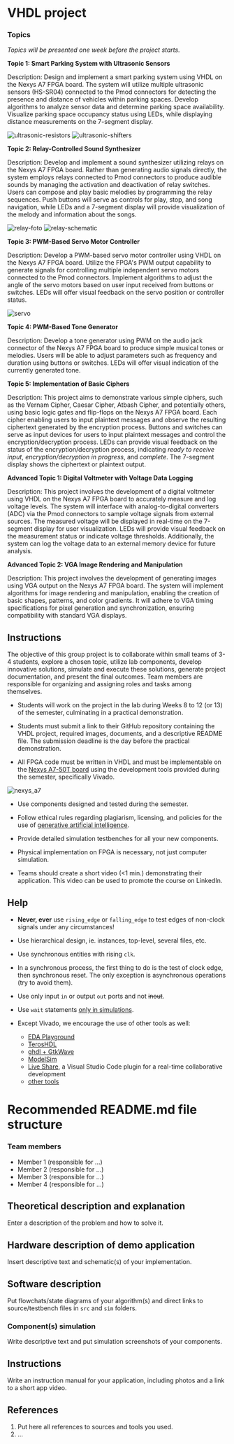 # VHDL project

### Topics

*Topics will be presented one week before the project starts.*

**Topic 1: Smart Parking System with Ultrasonic Sensors**

Description: Design and implement a smart parking system using VHDL on the Nexys A7 FPGA board. The system will utilize multiple ultrasonic sensors (HS-SR04) connected to the Pmod connectors for detecting the presence and distance of vehicles within parking spaces. Develop algorithms to analyze sensor data and determine parking space availability. Visualize parking space occupancy status using LEDs, while displaying distance measurements on the 7-segment display.

![ultrasonic-resistors](images/ultrasonic_resistors.jpg)
![ultrasonic-shifters](images/ultrasonic_level-shifters.jpg)

**Topic 2: Relay-Controlled Sound Synthesizer**

Description: Develop and implement a sound synthesizer utilizing relays on the Nexys A7 FPGA board. Rather than generating audio signals directly, the system employs relays connected to Pmod connectors to produce audible sounds by managing the activation and deactivation of relay switches. Users can compose and play basic melodies by programming the relay sequences. Push buttons will serve as controls for play, stop, and song navigation, while LEDs and a 7-segment display will provide visualization of the melody and information about the songs.

![relay-foto](images/2-channel-relay_description.jpg)
![relay-schematic](images/2-channel-relay_schematic.jpg)

**Topic 3: PWM-Based Servo Motor Controller**

Description: Develop a PWM-based servo motor controller using VHDL on the Nexys A7 FPGA board. Utilize the FPGA's PWM output capability to generate signals for controlling multiple independent servo motors connected to the Pmod connectors. Implement algorithms to adjust the angle of the servo motors based on user input received from buttons or switches. LEDs will offer visual feedback on the servo position or controller status.

![servo](images/servo_power.png)

**Topic 4: PWM-Based Tone Generator**

Description: Develop a tone generator using PWM on the audio jack connector of the Nexys A7 FPGA board to produce simple musical tones or melodies. Users will be able to adjust parameters such as frequency and duration using buttons or switches. LEDs will offer visual indication of the currently generated tone.

**Topic 5: Implementation of Basic Ciphers**

Description: This project aims to demonstrate various simple ciphers, such as the Vernam Cipher, Caesar Cipher, Atbash Cipher, and potentially others, using basic logic gates and flip-flops on the Nexys A7 FPGA board. Each cipher enabling users to input plaintext messages and observe the resulting ciphertext generated by the encryption process. Buttons and switches can serve as input devices for users to input plaintext messages and control the encryption/decryption process. LEDs can provide visual feedback on the status of the encryption/decryption process, indicating *ready to receive input*, *encryption/decryption in progress*, and *complete*. The 7-segment display shows the ciphertext or plaintext output.

**Advanced Topic 1: Digital Voltmeter with Voltage Data Logging**

Description: This project involves the development of a digital voltmeter using VHDL on the Nexys A7 FPGA board to accurately measure and log voltage levels. The system will interface with analog-to-digital converters (ADC) via the Pmod connectors to sample voltage signals from external sources. The measured voltage will be displayed in real-time on the 7-segment display for user visualization. LEDs will provide visual feedback on the measurement status or indicate voltage thresholds. Additionally, the system can log the voltage data to an external memory device for future analysis.

**Advanced Topic 2: VGA Image Rendering and Manipulation**

Description: This project involves the development of generating images using VGA output on the Nexys A7 FPGA board. The system will implement algorithms for image rendering and manipulation, enabling the creation of basic shapes, patterns, and color gradients. It will adhere to VGA timing specifications for pixel generation and synchronization, ensuring compatibility with standard VGA displays.

## Instructions

The objective of this group project is to collaborate within small teams of 3-4 students, explore a chosen topic, utilize lab components, develop innovative solutions, simulate and execute these solutions, generate project documentation, and present the final outcomes. Team members are responsible for organizing and assigning roles and tasks among themselves.

* Students will work on the project in the lab during Weeks 8 to 12 (or 13) of the semester, culminating in a practical demonstration.

* Students must submit a link to their GitHub repository containing the VHDL project, required images, documents, and a descriptive README file. The submission deadline is the day before the practical demonstration.

* All FPGA code must be written in VHDL and must be implementable on the [Nexys A7-50T board](https://digilent.com/reference/programmable-logic/nexys-a7/reference-manual) using the development tools provided during the semester, specifically Vivado.

![nexys_a7](images/)

* Use components designed and tested during the semester.

* Follow ethical rules regarding plagiarism, licensing, and policies for the use of [generative artificial intelligence](https://www.vut.cz/vut/aktuality-f19528/vut-vydalo-zasady-a-doporuceni-k-vyuzivani-generativni-umele-inteligence-d247152).

* Provide detailed simulation testbenches for all your new components.

* Physical implementation on FPGA is necessary, not just computer simulation.

* Teams should create a short video (<1 min.) demonstrating their application. This video can be used to promote the course on LinkedIn.

## Help

* **Never, ever** use `rising_edge` or `falling_edge` to test edges of non-clock signals under any circumstances!

* Use hierarchical design, ie. instances, top-level, several files, etc.

* Use synchronous entities with rising `clk`.

* In a synchronous process, the first thing to do is the test of clock edge, then synchronous reset. The only exception is asynchronous operations (try to avoid them).

* Use only input `in` or output `out` ports and not ~~inout~~.

* Use `wait` statements [only in simulations](https://www.vhdl-online.de/courses/system_design/vhdl_language_and_syntax/sequential_statements/wait_statement).

* Except Vivado, we encourage the use of other tools as well:
   * [EDA Playground](https://www.edaplayground.com/)
   * [TerosHDL](https://github.com/tomas-fryza/vhdl-course/wiki/How-to-install-TerosHDL-on-Windows-and-Linux)
   * [ghdl + GtkWave](https://github.com/tomas-fryza/vhdl-course/wiki/How-to-install-ghdl-on-Windows-and-Linux)
   * [ModelSim](https://www.intel.com/content/www/us/en/software-kit/750666/modelsim-intel-fpgas-standard-edition-software-version-20-1-1.html)
   * [Live Share](https://code.visualstudio.com/learn/collaboration/live-share), a Visual Studio Code plugin for a real-time collaborative development
   * [other tools](https://github.com/tomas-fryza/vhdl-course/wiki)

# Recommended README.md file structure

### Team members

* Member 1 (responsible for ...)
* Member 2 (responsible for ...)
* Member 3 (responsible for ...)
* Member 4 (responsible for ...)

## Theoretical description and explanation

Enter a description of the problem and how to solve it.

## Hardware description of demo application

Insert descriptive text and schematic(s) of your implementation.

## Software description

Put flowchats/state diagrams of your algorithm(s) and direct links to source/testbench files in `src` and `sim` folders. 

### Component(s) simulation

Write descriptive text and put simulation screenshots of your components.

## Instructions

Write an instruction manual for your application, including photos and a link to a short app video.

## References

1. Put here all references to sources and tools you used.
2. ...
